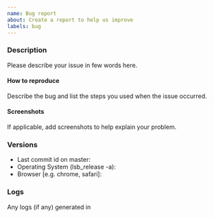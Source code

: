 ```yaml
---
name: Bug report
about: Create a report to help us improve
labels: bug
---
```


<!-- Before filling this issue, please read the wiki (https://github.com/Samagra-Development/generator-create-rc-admin/wiki)
and search if the bug do not already exists in the issues (https://github.com/Samagra-Development/generator-create-rc-admin/issues). -->

### Description

Please describe your issue in few words here.

#### How to reproduce

Describe the bug and list the steps you used when the issue occurred.

#### Screenshots

If applicable, add screenshots to help explain your problem.

### Versions

* Last commit id on master:
* Operating System (lsb_release -a):
* Browser [e.g. chrome, safari]:

### Logs
 
Any logs (if any) generated in
